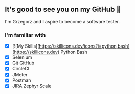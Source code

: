 ## It's good to see you on my GitHub 👋
I'm Grzegorz and I aspire to become a software tester.

### I'm familiar with
- [x] [![My Skills](https://skillicons.dev/icons?i=python,bash](https://skillicons.dev) Python Bash
- [x] Selenium
- [x] Git GitHub
- [x] CircleCI
- [x] JMeter
- [x] Postman
- [x] JIRA Zephyr Scale   
<!--
**grzegorzchwalencki/grzegorzchwalencki** is a ✨ _special_ ✨ repository because its `README.md` (this file) appears on your GitHub profile.

Here are some ideas to get you started:

- 🔭 I’m currently working on ...
- 🌱 I’m currently learning ...
- 👯 I’m looking to collaborate on ...
- 🤔 I’m looking for help with ...
- 💬 Ask me about ...
- 📫 How to reach me: ...
- 😄 Pronouns: ...
- ⚡ Fun fact: ...
-->

